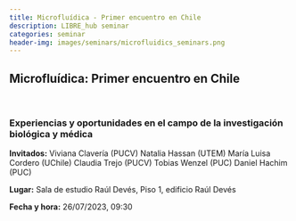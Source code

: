 ```yaml
---
title: Microfluídica - Primer encuentro en Chile
description: LIBRE_hub seminar
categories: seminar
header-img: images/seminars/microfluidics_seminars.png
---
```


## Microfluídica: Primer encuentro en Chile

<br>

### Experiencias y oportunidades en el campo de la investigación biológica y médica

**Invitados:**
Viviana Clavería (PUCV)
Natalia Hassan (UTEM)
María Luisa Cordero (UChile)
Claudia Trejo (PUCV)
Tobias Wenzel (PUC)
Daniel Hachim (PUC)

**Lugar:**
Sala de estudio Raúl Devés, Piso 1, edificio Raúl Devés

**Fecha y hora:**
26/07/2023, 09:30